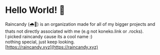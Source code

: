 # Hello World! 👋
Raincandy (🌧🍬) is an organization made for all of my bigger projects and thats not directly associated with me (e.g not koneko.link or .rocks).  
I picked raincandy cause its a cool name :)  
nothing special, just keep looking.  
[https://raincandy.xyz](https://raincandy.xyz)
